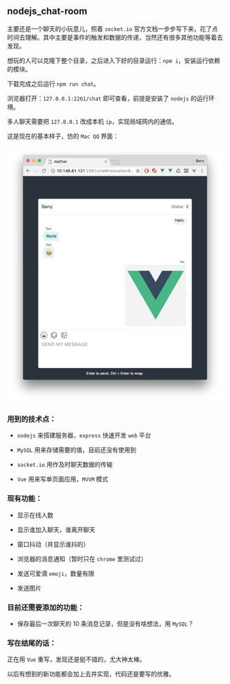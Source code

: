 ## nodejs_chat-room

主要还是一个聊天的小玩意儿，照着 `socket.io` 官方文档一步步写下来，花了点时间去理解。其中主要是事件的触发和数据的传递，当然还有很多其他功能等着去发现。

想玩的人可以克隆下整个目录，之后进入下好的目录运行：`npm i`，安装运行依赖的模块。

下载完成之后运行 `npm run chat`。

浏览器打开：`127.0.0.1:2261/chat` 即可查看，前提是安装了 `nodejs` 的运行环境。

多人聊天需要把 `127.0.0.1` 改成本机 `ip`，实现局域网内的通信。

这是现在的基本样子，仿的 `Mac QQ` 界面：

![chat](assets/chat.png)

### 用到的技术点：

* `nodejs` 来搭建服务器，`express` 快速开发 `web` 平台

* `MySQL` 用来存储需要的值，目前还没有使用到

* `socket.io` 用作及时聊天数据的传输

* `Vue` 用来写单页面应用，`MVVM` 模式

### 现有功能：

* 显示在线人数

* 显示谁加入聊天，谁离开聊天

* 窗口抖动（并显示谁抖的）

* 浏览器的消息通知（暂时只在 `chrome` 里测试过）

* 发送可爱滴 `emoji`，数量有限

* 发送图片

### 目前还需要添加的功能：

* 保存最后一次聊天的 10 条消息记录，但是没有啥想法，用 `MySQL`？

### 写在结尾的话：

正在用 `Vue` 重写，发现还是挺不错的，尤大神太棒。

以后有想到的新功能都会加上去并实现，代码还是要写的优雅。